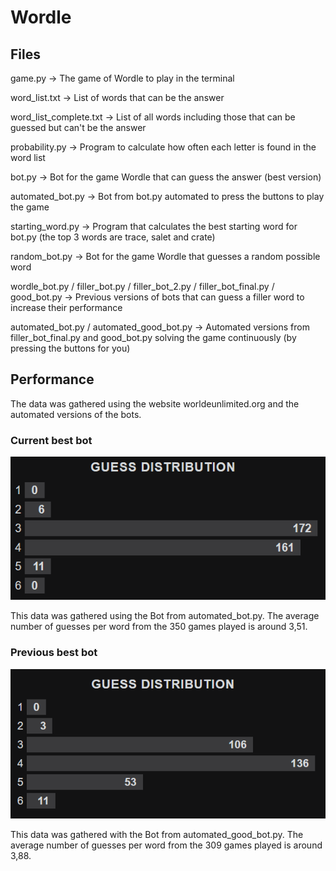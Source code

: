 # Wordle

## Files

game.py -> The game of Wordle to play in the terminal

word_list.txt -> List of words that can be the answer

word_list_complete.txt -> List of all words including those that can be guessed but can't be the answer

probability.py -> Program to calculate how often each letter is found in the word list

bot.py -> Bot for the game Wordle that can guess the answer (best version)

automated_bot.py -> Bot from bot.py automated to press the buttons to play the game

starting_word.py -> Program that calculates the best starting word for bot.py (the top 3 words are trace, salet and crate)

random_bot.py -> Bot for the game Wordle that guesses a random possible word

wordle_bot.py / filler_bot.py / filler_bot_2.py / filler_bot_final.py / good_bot.py -> Previous versions of bots that can guess a filler word to increase their performance

automated_bot.py / automated_good_bot.py -> Automated versions from filler_bot_final.py and good_bot.py solving the game continuously (by pressing the buttons for you)


## Performance

The data was gathered using the website worldeunlimited.org and the automated versions of the bots.

### Current best bot

<img src="data/images/data_new.png">

This data was gathered using the Bot from automated_bot.py.
The average number of guesses per word from the 350 games played is around 3,51.

### Previous best bot

<img src="data/images/data.png">

This data was gathered with the Bot from automated_good_bot.py.
The average number of guesses per word from the 309 games played is around 3,88.